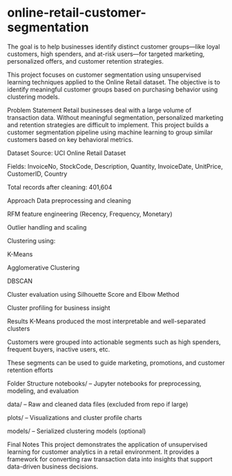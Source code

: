 # online-retail-customer-segmentation
The goal is to help businesses identify distinct customer groups—like loyal customers, high spenders, and at-risk users—for targeted marketing, personalized offers, and customer retention strategies.

This project focuses on customer segmentation using unsupervised learning techniques applied to the Online Retail dataset. The objective is to identify meaningful customer groups based on purchasing behavior using clustering models.

Problem Statement
Retail businesses deal with a large volume of transaction data. Without meaningful segmentation, personalized marketing and retention strategies are difficult to implement. This project builds a customer segmentation pipeline using machine learning to group similar customers based on key behavioral metrics.

Dataset
Source: UCI Online Retail Dataset

Fields: InvoiceNo, StockCode, Description, Quantity, InvoiceDate, UnitPrice, CustomerID, Country

Total records after cleaning: 401,604

Approach
Data preprocessing and cleaning

RFM feature engineering (Recency, Frequency, Monetary)

Outlier handling and scaling

Clustering using:

K-Means

Agglomerative Clustering

DBSCAN

Cluster evaluation using Silhouette Score and Elbow Method

Cluster profiling for business insight

Results
K-Means produced the most interpretable and well-separated clusters

Customers were grouped into actionable segments such as high spenders, frequent buyers, inactive users, etc.

These segments can be used to guide marketing, promotions, and customer retention efforts

Folder Structure
notebooks/ – Jupyter notebooks for preprocessing, modeling, and evaluation

data/ – Raw and cleaned data files (excluded from repo if large)

plots/ – Visualizations and cluster profile charts

models/ – Serialized clustering models (optional)

Final Notes
This project demonstrates the application of unsupervised learning for customer analytics in a retail environment. It provides a framework for converting raw transaction data into insights that support data-driven business decisions.
